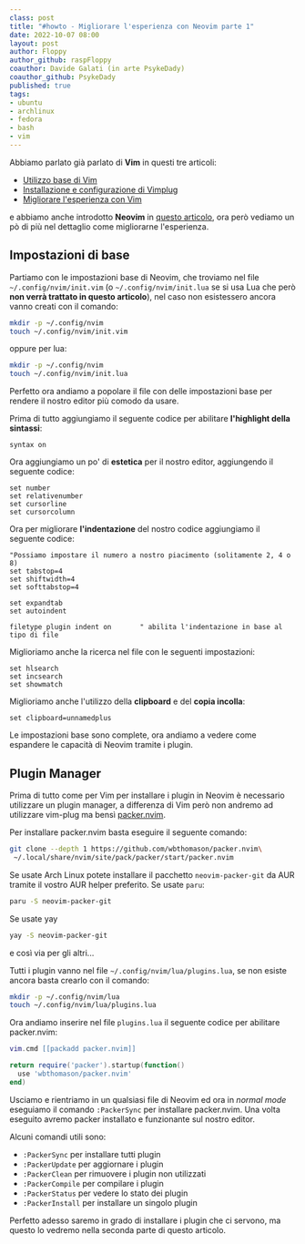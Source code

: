 ```yaml
---
class: post
title: "#howto - Migliorare l'esperienza con Neovim parte 1"
date: 2022-10-07 08:00
layout: post 
author: Floppy
author_github: raspFloppy
coauthor: Davide Galati (in arte PsykeDady)
coauthor_github: PsykeDady
published: true
tags:  
- ubuntu 
- archlinux 
- fedora
- bash
- vim
---
```


Abbiamo parlato già parlato di **Vim** in questi tre articoli:
- [Utilizzo base di Vim](https://linuxhub.it/articles/howto-utilizzo-base-di-vim/)  
- [Installazione e configurazione di Vimplug](https://linuxhub.it/articles/howto-installazione-e-configurazione-di-vimplug/)  
- [Migliorare l'esperienza con Vim](https://linuxhub.it/articles/howto-migliorare-l-esperienza-VIM/)  

e abbiamo anche introdotto **Neovim** in [questo articolo](https://linuxhub.it/articles/howto-installare-e-usare-neovim/), ora però vediamo un pò di più nel dettaglio come migliorarne l'esperienza.


## Impostazioni di base

Partiamo con le impostazioni base di Neovim, che troviamo nel file `~/.config/nvim/init.vim` (o `~/.config/nvim/init.lua` se si usa Lua che però **non verrà trattato in questo articolo**), nel caso non esistessero ancora vanno creati con il comando:
```bash
mkdir -p ~/.config/nvim
touch ~/.config/nvim/init.vim
```
oppure per lua:
```bash
mkdir -p ~/.config/nvim
touch ~/.config/nvim/init.lua
```


Perfetto ora andiamo a popolare il file con delle impostazioni base per rendere il nostro editor più comodo da usare.

Prima di tutto aggiungiamo il seguente codice per abilitare **l'highlight della sintassi**:
```vim
syntax on
```

Ora aggiungiamo un po' di **estetica** per il nostro editor, aggiungendo il seguente codice:

```vim
set number
set relativenumber
set cursorline
set cursorcolumn
```

Ora per migliorare **l'indentazione** del nostro codice aggiungiamo il seguente codice:


```vim
"Possiamo impostare il numero a nostro piacimento (solitamente 2, 4 o 8)
set tabstop=4                   
set shiftwidth=4                
set softtabstop=4               

set expandtab                   
set autoindent

filetype plugin indent on       " abilita l'indentazione in base al tipo di file
```

Miglioriamo anche la ricerca nel file con le seguenti impostazioni:

```vim
set hlsearch
set incsearch
set showmatch
```

Miglioriamo anche l'utilizzo della **clipboard** e del **copia incolla**:
```vim
set clipboard=unnamedplus

```


Le impostazioni base sono complete, ora andiamo a vedere come espandere le capacità di Neovim tramite i plugin.



## Plugin Manager

Prima di tutto come per Vim per installare i plugin in Neovim è necessario utilizzare un plugin manager, a differenza di Vim però non andremo ad utilizzare vim-plug ma bensì [packer.nvim](https://github.com/wbthomason/packer.nvim).

Per installare packer.nvim basta eseguire il seguente comando:

```bash
git clone --depth 1 https://github.com/wbthomason/packer.nvim\
 ~/.local/share/nvim/site/pack/packer/start/packer.nvim
```

Se usate Arch Linux potete installare il pacchetto `neovim-packer-git` da AUR tramite il vostro AUR helper preferito. Se usate `paru`: 

```bash
paru -S neovim-packer-git
```

Se usate yay
```bash
yay -S neovim-packer-git
```

e così via per gli altri...


Tutti i plugin vanno nel file `~/.config/nvim/lua/plugins.lua`, se non esiste ancora basta crearlo con il comando:
```bash
mkdir -p ~/.config/nvim/lua
touch ~/.config/nvim/lua/plugins.lua
```

Ora andiamo inserire nel file `plugins.lua` il seguente codice per abilitare packer.nvim:
```lua
vim.cmd [[packadd packer.nvim]]

return require('packer').startup(function()
  use 'wbthomason/packer.nvim'
end)
```

Usciamo e rientriamo in un qualsiasi file di Neovim ed ora in *normal mode* eseguiamo il comando `:PackerSync` per installare packer.nvim.
Una volta eseguito avremo packer installato e funzionante sul nostro editor.

Alcuni comandi utili sono:
- `:PackerSync` per installare tutti plugin
- `:PackerUpdate` per aggiornare i plugin
- `:PackerClean` per rimuovere i plugin non utilizzati
- `:PackerCompile` per compilare i plugin
- `:PackerStatus` per vedere lo stato dei plugin
- `:PackerInstall` per installare un singolo plugin


Perfetto adesso saremo in grado di installare i plugin che ci servono, ma questo lo vedremo nella seconda parte di questo articolo.


 



